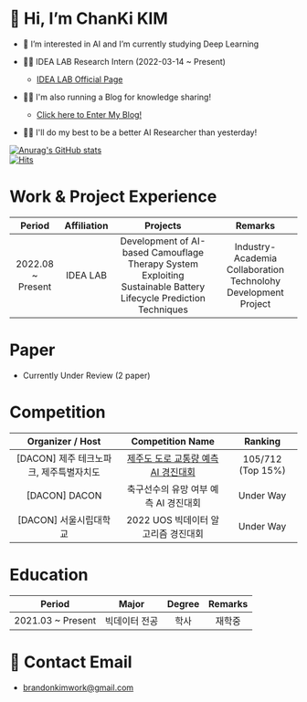 # __👋 Hi, I’m ChanKi KIM__
 
* 💪 I’m interested in AI and I’m currently studying Deep Learning

* 👨‍💻 IDEA LAB Research Intern (2022-03-14 ~ Present)
    * [IDEA LAB Official Page](https://sites.google.com/view/idealab-gnu/home) 

* 🏃‍♂️ I'm also running a Blog for knowledge sharing!
    * [Click here to Enter My Blog!](https://cktrace.tistory.com/)

* 🙋‍♂️ I'll do my best to be a better AI Researcher than yesterday!


[![Anurag's GitHub stats](https://github-readme-stats.vercel.app/api?username=CKtrace&show_icons=true&theme=swift)](https://github.com/anuraghazra/github-readme-stats)<br/>
[![Hits](https://hits.seeyoufarm.com/api/count/incr/badge.svg?url=https%3A%2F%2Fgithub.com%2FCKtrace&count_bg=%23E72B2B&title_bg=%23139FDD&icon=&icon_color=%23E7E7E7&title=hits&edge_flat=false)](https://hits.seeyoufarm.com)


# Work & Project Experience 
| Period | Affiliation | Projects | Remarks |
| :------: | :------: | :------: | :------: |
| 2022.08 ~ Present | IDEA LAB | Development of AI-based Camouflage Therapy System Exploiting Sustainable Battery Lifecycle Prediction Techniques  | Industry-Academia Collaboration Technolohy Development Project |


# Paper
+ Currently Under Review (2 paper)


# Competition
| Organizer / Host | Competition Name | Ranking |
| :------: | :------:| :------:|
| [DACON] 제주 테크노파크, 제주특별자치도 | [제주도 도로 교통량 예측 AI 경진대회](https://github.com/CKtrace/DACON-Jeju-Island-Road-Traffic-Volume-Prediction-AI-Contest) | 105/712 (Top 15%) |
| [DACON] DACON | 축구선수의 유망 여부 예측 AI 경진대회 | Under Way |
| [DACON] 서울시립대학교 | 2022 UOS 빅데이터 알고리즘 경진대회 | Under Way |


# Education
| Period | Major | Degree | Remarks |
| :------: | :------: | :------: | :------: |
| 2021.03 ~ Present | 빅데이터 전공 | 학사 | 재학중 |


# 💌 Contact Email

+ brandonkimwork@gmail.com